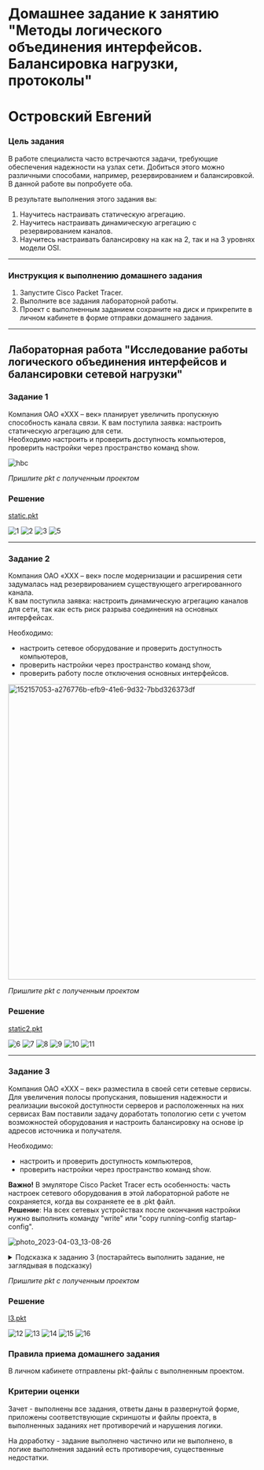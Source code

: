 # Домашнее задание к занятию "Методы логического объединения интерфейсов. Балансировка нагрузки, протоколы"
# Островский Евгений

### Цель задания

В работе специалиста часто встречаются задачи, требующие обеспечения надежности на узлах сети. Добиться этого можно различными способами, например, резервированием и балансировкой. В данной работе вы попробуете оба. 

В результате выполнения этого задания вы:
1) Научитесь настраивать статическую агрегацию.  
2) Научитесь настраивать динамическую агрегацию с резервированием каналов.  
3) Научитесь настраивать балансировку на как на 2, так и на 3 уровнях модели OSI.  

------

### Инструкция к выполнению домашнего задания

1. Запустите Cisco Packet Tracer.  
2. Выполните  все задания лабораторной работы.  
3. Проект с выполненным заданием сохраните на диск и прикрепите в личном кабинете в форме отправки домашнего задания.  

------

## Лабораторная работа "Исследование работы логического объединения интерфейсов и балансировки сетевой нагрузки"

### Задание 1

Компания ОАО «XXX – век» планирует увеличить пропускную способность канала связи. К вам поступила заявка: настроить статическую агрегацию для сети.  
Необходимо настроить и проверить доступность компьютеров, проверить настройки через пространство команд show.

![hbc](https://user-images.githubusercontent.com/73060384/150137949-45bfd56c-a35c-4042-9377-5764cb09594d.png)

*Пришлите pkt с полученным проектом*

### Решение

[static.pkt](https://github.com/joos-ntw/rsnt-homeworks/blob/main/files/static.pkt)

![1](https://github.com/joos-ntw/rsnt-homeworks/blob/main/files/static-4.png)
![2](https://github.com/joos-ntw/rsnt-homeworks/blob/main/files/static-2.png)
![3](https://github.com/joos-ntw/rsnt-homeworks/blob/main/files/static-3.png)
![5](https://github.com/joos-ntw/rsnt-homeworks/blob/main/files/static-5.png)

---

### Задание 2

Компания ОАО «XXX – век» после модернизации и расширения сети задумалась над резервированием существующего агрегированного канала.    
К вам поступила заявка: настроить динамическую агрегацию каналов для сети, так как есть риск разрыва соединения на основных интерфейсах.   


Необходимо: 
- настроить сетевое оборудование и проверить доступность компьютеров,
- проверить настройки через пространство команд show, 
- проверить работу после отключения основных интерфейсов.

<img width="600" alt="152157053-a276776b-efb9-41e6-9d32-7bbd326373df" src="https://user-images.githubusercontent.com/85602495/152174571-f344c6ec-ec34-4683-8f8b-51dbe57d6b45.png">

*Пришлите pkt с полученным проектом*

### Решение

[static2.pkt](https://github.com/joos-ntw/rsnt-homeworks/blob/main/files/static2.pkt)

![6](https://github.com/joos-ntw/rsnt-homeworks/blob/main/files/static2-1.png)
![7](https://github.com/joos-ntw/rsnt-homeworks/blob/main/files/static2-2.png)
![8](https://github.com/joos-ntw/rsnt-homeworks/blob/main/files/static2-3.png)
![9](https://github.com/joos-ntw/rsnt-homeworks/blob/main/files/static2-4.png)
![10](https://github.com/joos-ntw/rsnt-homeworks/blob/main/files/static2-5.png)
![11](https://github.com/joos-ntw/rsnt-homeworks/blob/main/files/static2-6.png)

---

### Задание 3

Компания ОАО «XXX – век» разместила в своей сети сетевые сервисы. Для увеличения полосы пропускания, повышения надежности и реализации высокой доступности серверов и расположенных на них сервисах Вам поставили задачу доработать топологию сети с учетом возможностей оборудования и настроить балансировку на основе ip адресов источника и получателя.
 
Необходимо: 
- настроить и проверить доступность компьютеров, 
- проверить настройки через пространство команд show.    

**Важно!** В эмуляторе Cisco Packet Tracer есть особенность: часть настроек сетевого оборудования в этой лабораторной работе не сохраняется, когда вы сохраняете ее в .pkt файл.  
**Решение**: На всех сетевых устройствах после окончания настройки нужно выполнить команду "write" или "copy running-config startap-config".

![photo_2023-04-03_13-08-26](https://user-images.githubusercontent.com/77622076/229756419-f559b248-6336-4976-858b-19443ef4c32f.jpg)

<details>
  <summary> Подсказка к заданию 3        
            (постарайтесь выполнить задание, не заглядывая в подсказку) </summary>
 
 Решение: добавьте еще одну связь между коммутатором 2960 и коммутатором 3560, настройте между ними агрегирование, используя L3 EtherChannel на коммутаторе 3560.

</details>

*Пришлите pkt с полученным проектом*

### Решение

[l3.pkt](https://github.com/joos-ntw/rsnt-homeworks/blob/main/files/l3.pkt)

![12](https://github.com/joos-ntw/rsnt-homeworks/blob/main/files/l3-1.png)
![13](https://github.com/joos-ntw/rsnt-homeworks/blob/main/files/l3-2.png)
![14](https://github.com/joos-ntw/rsnt-homeworks/blob/main/files/l3-3.png)
![15](https://github.com/joos-ntw/rsnt-homeworks/blob/main/files/l3-4.png)
![16](https://github.com/joos-ntw/rsnt-homeworks/blob/main/files/l3-5.png)

### Правила приема домашнего задания

В личном кабинете отправлены pkt-файлы с выполненным проектом.

### Критерии оценки

Зачет - выполнены все задания, ответы даны в развернутой форме, приложены соответствующие скриншоты и файлы проекта, в выполненных заданиях нет противоречий и нарушения логики.

На доработку - задание выполнено частично или не выполнено, в логике выполнения заданий есть противоречия, существенные недостатки.


